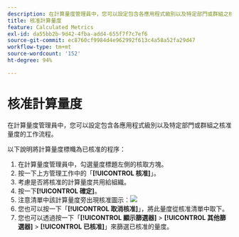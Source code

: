 ```yaml
---
description: 在計算量度管理員中，您可以設定包含各應用程式級別以及特定部門或群組之核准量度的工作流程。
title: 核准計算量度
feature: Calculated Metrics
exl-id: da55bb2b-9d42-4fba-add4-655f7f7c7ef6
source-git-commit: ec8760cf9984d4e962992f613c4a58a52fa29d47
workflow-type: tm+mt
source-wordcount: '152'
ht-degree: 94%

---
```


# 核准計算量度

在計算量度管理員中，您可以設定包含各應用程式級別以及特定部門或群組之核准量度的工作流程。

以下說明將計算量度標幟為已核准的程序：

1. 在計算量度管理員中，勾選量度標題左側的核取方塊。
1. 按一下上方管理工作中的「**[!UICONTROL 核准]**」。
1. 考慮是否將核准的計算量度共用給組織。
1. 按一下&#x200B;**[!UICONTROL 確定]**。
1. 注意清單中該計算量度旁出現核准圖示：![](https://spectrum.adobe.com/static/icons/workflow_18/Smock_CheckmarkCircle_18_N.svg)
1. 您也可以按一下「**[!UICONTROL 取消核准]**」，將此量度從核准清單中取下。
1. 您也可以透過按一下「**[!UICONTROL 顯示篩選器]** > **[!UICONTROL 其他篩選器]** > **[!UICONTROL 已核准]**」來篩選已核准的量度。
